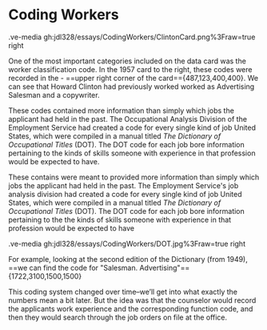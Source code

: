 # Coding Workers

.ve-media gh:jdl328/essays/CodingWorkers/ClintonCard.png%3Fraw=true right

One of the most important categories included on the data card was the worker classification code. In the 1957 card to the right, these codes were recorded in the - ==upper right corner of the card=={487,123,400,400}. We can see that Howard Clinton had previously worked worked as Advertising Salesman and a copywriter.

These codes contained more information than simply which jobs the applicant had held in the past. The Occupational Analysis Division of the Employment Service had created a code for every single kind of job United States, which were compiled in a manual titled *The Dictionary of Occupational Titles* (DOT). The DOT code for each job bore information pertaining to the kinds of skills someone with experience in that profession would be expected to have.

These contains were meant to provided more information than simply which jobs the applicant had held in the past. The Employment Service's job analysis division had created a code for every single kind of job United States, which were compiled in a manual titled *The Dictionary of Occupational Titles* (DOT). The DOT code for each job bore information pertaining to the  the kinds of skills someone with experience in that profession would be expected to have


.ve-media gh:jdl328/essays/CodingWorkers/DOT.jpg%3Fraw=true right

For example, looking at the second edition of the Dictionary (from 1949), ==we can find the code for "Salesman. Advertising"=={1722,3100,1500,1500} 

This coding system changed over time–we’ll get into what exactly the numbers mean a bit later.
But the idea was that the counselor would record the applicants work experience and the corresponding function code, and then they would search through the job orders on file at the office.



